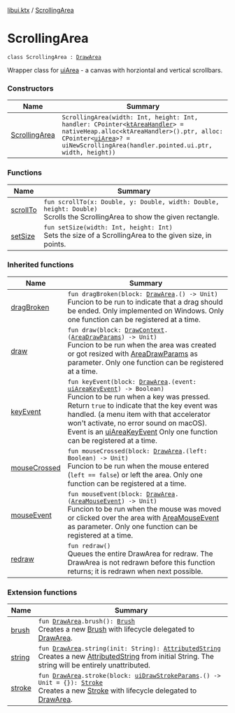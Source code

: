 [libui.ktx](../README.md) / [ScrollingArea](README.md)

# ScrollingArea

`class ScrollingArea : `[`DrawArea`](../-draw-area/README.md)

Wrapper class for [uiArea](../../libui/ui-area.md) - a canvas with horziontal and vertical scrollbars.

### Constructors

| Name | Summary |
|---|---|
| [ScrollingArea](-scrolling-area.md) | `ScrollingArea(width: Int, height: Int, handler: CPointer<`[`ktAreaHandler`](../../libui/kt-area-handler/README.md)`> = nativeHeap.alloc<ktAreaHandler>().ptr, alloc: CPointer<`[`uiArea`](../../libui/ui-area.md)`>? = uiNewScrollingArea(handler.pointed.ui.ptr, width, height))` |

### Functions

| Name | Summary |
|---|---|
| [scrollTo](scroll-to.md) | `fun scrollTo(x: Double, y: Double, width: Double, height: Double)`<br>Scrolls the ScrollingArea to show the given rectangle. |
| [setSize](set-size.md) | `fun setSize(width: Int, height: Int)`<br>Sets the size of a ScrollingArea to the given size, in points. |

### Inherited functions

| Name | Summary |
|---|---|
| [dragBroken](../-draw-area/drag-broken.md) | `fun dragBroken(block: `[`DrawArea`](../-draw-area/README.md)`.() -> Unit)`<br>Funcion to be run to indicate that a drag should be ended. Only implemented on Windows. Only one function can be registered at a time. |
| [draw](../-draw-area/draw.md) | `fun draw(block: `[`DrawContext`](../-draw-context.md)`.(`[`AreaDrawParams`](../-area-draw-params.md)`) -> Unit)`<br>Funcion to be run when the area was created or got resized with [AreaDrawParams](../-area-draw-params.md) as parameter. Only one function can be registered at a time. |
| [keyEvent](../-draw-area/key-event.md) | `fun keyEvent(block: `[`DrawArea`](../-draw-area/README.md)`.(event: `[`uiAreaKeyEvent`](../../libui/ui-area-key-event/README.md)`) -> Boolean)`<br>Funcion to be run when a key was pressed. Return `true` to indicate that the key event was handled. (a menu item with that accelerator won't activate, no error sound on macOS). Event is an [uiAreaKeyEvent](../../libui/ui-area-key-event/README.md) Only one function can be registered at a time. |
| [mouseCrossed](../-draw-area/mouse-crossed.md) | `fun mouseCrossed(block: `[`DrawArea`](../-draw-area/README.md)`.(left: Boolean) -> Unit)`<br>Funcion to be run when the mouse entered (`left == false`) or left the area. Only one function can be registered at a time. |
| [mouseEvent](../-draw-area/mouse-event.md) | `fun mouseEvent(block: `[`DrawArea`](../-draw-area/README.md)`.(`[`AreaMouseEvent`](../-area-mouse-event.md)`) -> Unit)`<br>Funcion to be run when the mouse was moved or clicked over the area with [AreaMouseEvent](../-area-mouse-event.md) as parameter. Only one function can be registered at a time. |
| [redraw](../-draw-area/redraw.md) | `fun redraw()`<br>Queues the entire DrawArea for redraw. The DrawArea is not redrawn before this function returns; it is redrawn when next possible. |

### Extension functions

| Name | Summary |
|---|---|
| [brush](../../libui.ktx.draw/brush.md) | `fun `[`DrawArea`](../-draw-area/README.md)`.brush(): `[`Brush`](../../libui.ktx.draw/-brush/README.md)<br>Creates a new [Brush](../../libui.ktx.draw/-brush/README.md) with lifecycle delegated to [DrawArea](../-draw-area/README.md). |
| [string](../../libui.ktx.draw/string.md) | `fun `[`DrawArea`](../-draw-area/README.md)`.string(init: String): `[`AttributedString`](../../libui.ktx.draw/-attributed-string/README.md)<br>Creates a new [AttributedString](../../libui.ktx.draw/-attributed-string/README.md) from initial String. The string will be entirely unattributed. |
| [stroke](../../libui.ktx.draw/stroke.md) | `fun `[`DrawArea`](../-draw-area/README.md)`.stroke(block: `[`uiDrawStrokeParams`](../../libui/ui-draw-stroke-params/README.md)`.() -> Unit = {}): `[`Stroke`](../../libui.ktx.draw/-stroke/README.md)<br>Creates a new [Stroke](../../libui.ktx.draw/-stroke/README.md) with lifecycle delegated to [DrawArea](../-draw-area/README.md). |
